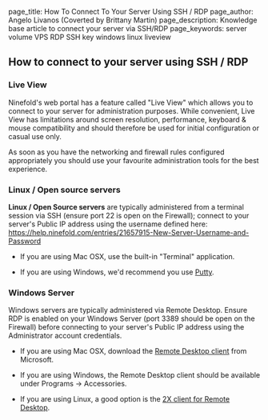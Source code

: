 page_title:       How To Connect To Your Server Using SSH / RDP
page_author:      Angelo Livanos (Coverted by Brittany Martin)
page_description: Knowledge base article to connect your server via SSH/RDP
page_keywords:    server volume VPS RDP SSH key windows linux liveview

## How to connect to your server using SSH / RDP

### Live View

Ninefold's web portal has a feature called "Live View" which allows you to connect to your server for administration purposes. While convenient, Live View has limitations around screen resolution, performance, keyboard & mouse compatibility and should therefore be used for initial configuration or casual use only.

As soon as you have the networking and firewall rules configured appropriately you should use your favourite administration tools for the best experience.

### Linux / Open source servers

__Linux / Open Source servers__ are typically administered from a terminal session via SSH (ensure port 22 is open on the Firewall); connect to your server's Public IP address using the username defined here: https://help.ninefold.com/entries/21657915-New-Server-Username-and-Password

* If you are using Mac OSX, use the built-in "Terminal" application.

* If you are using Windows, we'd recommend you use [Putty](http://www.chiark.greenend.org.uk/~sgtatham/putty/).

### Windows Server

Windows servers are typically administered via Remote Desktop. Ensure RDP is enabled on your Windows Server (port 3389 should be open on the Firewall) before connecting to your server's Public IP address using the Administrator account credentials.

* If you are using Mac OSX, download the [Remote Desktop client](http://www.microsoft.com/mac/remote-desktop-client) from Microsoft.

* If you are using Windows, the Remote Desktop client should be available under  Programs -> Accessories.

* If you are using Linux, a good option is the [2X client for Remote Desktop](http://www.2x.com/rdp-client/).
